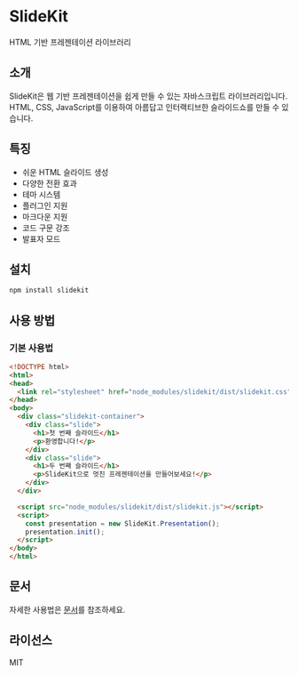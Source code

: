 # SlideKit

HTML 기반 프레젠테이션 라이브러리

## 소개

SlideKit은 웹 기반 프레젠테이션을 쉽게 만들 수 있는 자바스크립트 라이브러리입니다. HTML, CSS, JavaScript를 이용하여 아름답고 인터랙티브한 슬라이드쇼를 만들 수 있습니다.

## 특징

- 쉬운 HTML 슬라이드 생성
- 다양한 전환 효과
- 테마 시스템
- 플러그인 지원
- 마크다운 지원
- 코드 구문 강조
- 발표자 모드

## 설치

```bash
npm install slidekit
```

## 사용 방법

### 기본 사용법

```html
<!DOCTYPE html>
<html>
<head>
  <link rel="stylesheet" href="node_modules/slidekit/dist/slidekit.css">
</head>
<body>
  <div class="slidekit-container">
    <div class="slide">
      <h1>첫 번째 슬라이드</h1>
      <p>환영합니다!</p>
    </div>
    <div class="slide">
      <h1>두 번째 슬라이드</h1>
      <p>SlideKit으로 멋진 프레젠테이션을 만들어보세요!</p>
    </div>
  </div>

  <script src="node_modules/slidekit/dist/slidekit.js"></script>
  <script>
    const presentation = new SlideKit.Presentation();
    presentation.init();
  </script>
</body>
</html>
```

## 문서

자세한 사용법은 [문서](docs/README.md)를 참조하세요.

## 라이선스

MIT 
